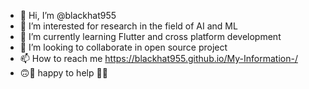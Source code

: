 - 👋 Hi, I’m @blackhat955
- 👀 I’m interested for research in the field of  AI and ML
- 🌱 I’m currently learning Flutter and cross platform development 
- 💞️ I’m looking to collaborate in  open source project
- 📫 How to reach me https://blackhat955.github.io/My-Information-/
- 🙃🙂 happy to help 🤘🤘

<!---
blackhat955/blackhat955 is a ✨ special ✨ repository because its `README.md` (this file) appears on your GitHub profile.
You can click the Preview link to take a look at your changes.
--->
